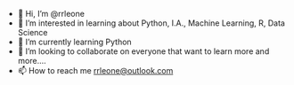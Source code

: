 - 👋 Hi, I’m @rrleone
- 👀 I’m interested in learning about Python, I.A., Machine Learning, R, Data Science
- 🌱 I’m currently learning Python
- 💞️ I’m looking to collaborate on everyone that want to learn more and more....
- 📫 How to reach me rrleone@outlook.com

<!---
rrleone/rrleone is a ✨ special ✨ repository because its `README.md` (this file) appears on your GitHub profile.
You can click the Preview link to take a look at your changes.
--->
